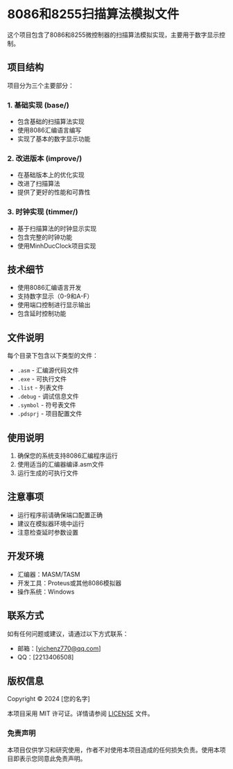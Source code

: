 # 8086和8255扫描算法模拟文件

这个项目包含了8086和8255微控制器的扫描算法模拟实现，主要用于数字显示控制。

## 项目结构

项目分为三个主要部分：

### 1. 基础实现 (base/)
- 包含基础的扫描算法实现
- 使用8086汇编语言编写
- 实现了基本的数字显示功能

### 2. 改进版本 (improve/)
- 在基础版本上的优化实现
- 改进了扫描算法
- 提供了更好的性能和可靠性

### 3. 时钟实现 (timmer/)
- 基于扫描算法的时钟显示实现
- 包含完整的时钟功能
- 使用MinhDucClock项目实现

## 技术细节

- 使用8086汇编语言开发
- 支持数字显示（0-9和A-F）
- 使用端口控制进行显示输出
- 包含延时控制功能

## 文件说明

每个目录下包含以下类型的文件：
- `.asm` - 汇编源代码文件
- `.exe` - 可执行文件
- `.list` - 列表文件
- `.debug` - 调试信息文件
- `.symbol` - 符号表文件
- `.pdsprj` - 项目配置文件

## 使用说明

1. 确保您的系统支持8086汇编程序运行
2. 使用适当的汇编器编译.asm文件
3. 运行生成的可执行文件

## 注意事项

- 运行程序前请确保端口配置正确
- 建议在模拟器环境中运行
- 注意检查延时参数设置

## 开发环境

- 汇编器：MASM/TASM
- 开发工具：Proteus或其他8086模拟器
- 操作系统：Windows 

## 联系方式

如有任何问题或建议，请通过以下方式联系：

- 邮箱：[yichenz770@qq.com]
- QQ：[2213406508]

## 版权信息

Copyright © 2024 [您的名字]

本项目采用 MIT 许可证。详情请参阅 [LICENSE](LICENSE) 文件。

### 免责声明

本项目仅供学习和研究使用，作者不对使用本项目造成的任何损失负责。使用本项目即表示您同意此免责声明。 